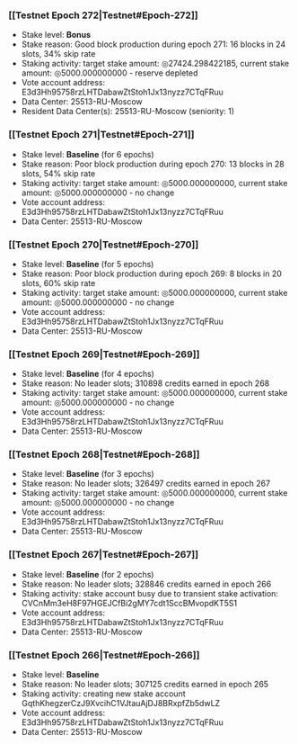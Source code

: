 ### [[Testnet Epoch 272|Testnet#Epoch-272]]
* Stake level: **Bonus**
* Stake reason: Good block production during epoch 271: 16 blocks in 24 slots, 34% skip rate
* Staking activity: target stake amount: ◎27424.298422185, current stake amount: ◎5000.000000000 - reserve depleted
* Vote account address: E3d3Hh95758rzLHTDabawZtStoh1Jx13nyzz7CTqFRuu
* Data Center: 25513-RU-Moscow
* Resident Data Center(s): 25513-RU-Moscow (seniority: 1)
### [[Testnet Epoch 271|Testnet#Epoch-271]]
* Stake level: **Baseline** (for 6 epochs)
* Stake reason: Poor block production during epoch 270: 13 blocks in 28 slots, 54% skip rate
* Staking activity: target stake amount: ◎5000.000000000, current stake amount: ◎5000.000000000 - no change
* Vote account address: E3d3Hh95758rzLHTDabawZtStoh1Jx13nyzz7CTqFRuu
* Data Center: 25513-RU-Moscow
### [[Testnet Epoch 270|Testnet#Epoch-270]]
* Stake level: **Baseline** (for 5 epochs)
* Stake reason: Poor block production during epoch 269: 8 blocks in 20 slots, 60% skip rate
* Staking activity: target stake amount: ◎5000.000000000, current stake amount: ◎5000.000000000 - no change
* Vote account address: E3d3Hh95758rzLHTDabawZtStoh1Jx13nyzz7CTqFRuu
* Data Center: 25513-RU-Moscow
### [[Testnet Epoch 269|Testnet#Epoch-269]]
* Stake level: **Baseline** (for 4 epochs)
* Stake reason: No leader slots; 310898 credits earned in epoch 268
* Staking activity: target stake amount: ◎5000.000000000, current stake amount: ◎5000.000000000 - no change
* Vote account address: E3d3Hh95758rzLHTDabawZtStoh1Jx13nyzz7CTqFRuu
* Data Center: 25513-RU-Moscow
### [[Testnet Epoch 268|Testnet#Epoch-268]]
* Stake level: **Baseline** (for 3 epochs)
* Stake reason: No leader slots; 326497 credits earned in epoch 267
* Staking activity: target stake amount: ◎5000.000000000, current stake amount: ◎5000.000000000 - no change
* Vote account address: E3d3Hh95758rzLHTDabawZtStoh1Jx13nyzz7CTqFRuu
* Data Center: 25513-RU-Moscow
### [[Testnet Epoch 267|Testnet#Epoch-267]]
* Stake level: **Baseline** (for 2 epochs)
* Stake reason: No leader slots; 328846 credits earned in epoch 266
* Staking activity: stake account busy due to transient stake activation: CVCnMm3eH8F97HGEJCfBi2gMY7cdt1SccBMvopdKT5S1
* Vote account address: E3d3Hh95758rzLHTDabawZtStoh1Jx13nyzz7CTqFRuu
* Data Center: 25513-RU-Moscow
### [[Testnet Epoch 266|Testnet#Epoch-266]]
* Stake level: **Baseline**
* Stake reason: No leader slots; 307125 credits earned in epoch 265
* Staking activity: creating new stake account GqthKhegzerCzJ9XvcihC1VJtauAjDJ8BRxpfZb5dwLZ
* Vote account address: E3d3Hh95758rzLHTDabawZtStoh1Jx13nyzz7CTqFRuu
* Data Center: 25513-RU-Moscow
